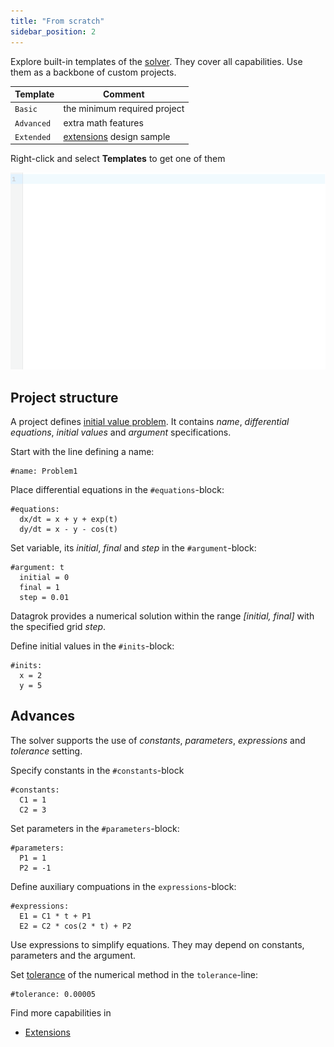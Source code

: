 ```yaml
---
title: "From scratch"
sidebar_position: 2
---
```


Explore built-in templates of the [solver](solver.md). They cover all capabilities. Use them as a backbone of custom projects.

| Template   | Comment                                   |
|------------|-------------------------------------------|                                
| `Basic`    | the minimum required project              |
| `Advanced` | extra math features                       |
| `Extended` | [extensions](extensions.md) design sample |

Right-click and select **Templates** to get one of them

![add-to-workspace](from-scratch.gif)

## Project structure

A project defines [initial value problem](https://en.wikipedia.org/wiki/Initial_value_problem). It contains *name*, *differential equations*, *initial values* and *argument* specifications.

Start with the line defining a name:

```
#name: Problem1
```

Place differential equations in the `#equations`-block:

```
#equations:
  dx/dt = x + y + exp(t)
  dy/dt = x - y - cos(t)
```

Set variable, its *initial*, *final* and *step* in the `#argument`-block:

```
#argument: t
  initial = 0
  final = 1
  step = 0.01
```

Datagrok provides a numerical solution within the range *[initial, final]* with the specified grid *step*.

Define initial values in the `#inits`-block:

```
#inits:
  x = 2
  y = 5
```

## Advances

The solver supports the use of *constants*, *parameters*, *expressions* and *tolerance* setting.

Specify constants in the `#constants`-block

```
#constants:
  C1 = 1
  C2 = 3
```

Set parameters in the `#parameters`-block:

```
#parameters:
  P1 = 1
  P2 = -1
```

Define auxiliary compuations in the `expressions`-block:

```
#expressions:
  E1 = C1 * t + P1
  E2 = C2 * cos(2 * t) + P2
```

Use expressions to simplify equations. They may depend on constants, parameters and the argument. 

Set [tolerance](https://pythonnumericalmethods.berkeley.edu/notebooks/chapter19.02-Tolerance.html) of the numerical method in the `tolerance`-line:

```
#tolerance: 0.00005
```

Find more capabilities in

* [Extensions](extensions.md)
